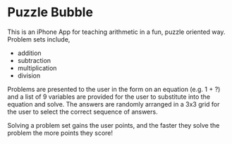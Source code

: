 Puzzle Bubble
========================

This is an iPhone App for teaching arithmetic in a fun, puzzle oriented way.
Problem sets include,
- addition
- subtraction
- multiplication
- division

Problems are presented to the user in the form on an equation (e.g. 1 + ?)
and a list of 9 variables are provided for the user to substitute into the equation and solve.
The answers are randomly arranged in a 3x3 grid for the user to select the correct sequence of answers.

Solving a problem set gains the user points, and the faster they solve the problem the more points they score!
